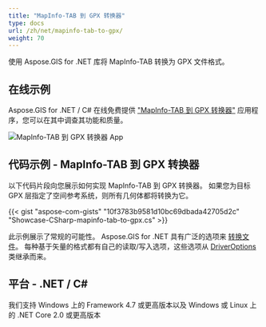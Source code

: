 ```yaml
---
title: "MapInfo-TAB 到 GPX 转换器"
type: docs
url: /zh/net/mapinfo-tab-to-gpx/
weight: 70
---
```


使用 Aspose.GIS for .NET 库将 MapInfo-TAB 转换为 GPX 文件格式。

## **在线示例**

Aspose.GIS for .NET / C# 在线免费提供 ["MapInfo-TAB 到 GPX 转换器"](https://products.aspose.app/gis/conversion/mapinfo-tab-to-gpx) 应用程序，您可以在其中调查其功能和质量。

![MapInfo-TAB 到 GPX 转换器 App](conversion.png)

## **代码示例 - MapInfo-TAB 到 GPX 转换器**

以下代码片段向您展示如何实现 MapInfo-TAB 到 GPX 转换器。 如果您为目标 GPX 层指定了空间参考系统，则所有几何体都将转换为它。 

{{< gist "aspose-com-gists" "10f3783b9581d10bc69dbada42705d2c" "Showcase-CSharp-mapinfo-tab-to-gpx.cs" >}}

此示例展示了常规的可能性。 Aspose.GIS for .NET 具有广泛的选项来 [转换文件](https://docs.aspose.com/gis/net/vector-layers/)。 每种基于矢量的格式都有自己的读取/写入选项，这些选项从 [DriverOptions](https://reference.aspose.com/gis/net/aspose.gis/driveroptions) 类继承而来。

## **平台 - .NET / C#**

我们支持 Windows 上的 Framework 4.7 或更高版本以及 Windows 或 Linux 上的 .NET Core 2.0 或更高版本
